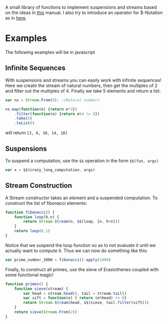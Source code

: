 A small library of functions to implement suspensions and streams based on the ideas in [this](https://www.cs.cmu.edu/~rwh/introsml/techniques/memoization.htm) manual. I also try to introduce an operator for $-Notation as in [here](https://www.cs.cmu.edu/~rwh/theses/okasaki.pdf).

Examples
========
The following examples will be in javascript

Infinite Sequences
------------------

With suspensions and streams you can easily work with infinite sequences! Here we create the stream of natural numbers, then get the multiples of 2 and filter out the multiples of 4. Finally we take 5 elements and return a list:
```javascript
var ns = Stream.From(0); //Natural numbers

ns.map(function(e) {return e*2})
	.filter(function(e) {return e%4 != 0})
	.take(5)
	.toList()
```
will return `[2, 6, 10, 14, 18]`

Suspensions
-----------

To suspend a computation, use the `$$` operation in the form `$$(fun, args)`
```javascript
var x = $$(crazy_long_computation, args)
```

Stream Construction
-----------------
A Stream constructor takes an element and a suspended computation. To construct the list of fibonacci elements:
```javascript
function fibonacci() {
	function loop(h,n) {
		return Stream.Stream(n, $$(loop, [n, h+n]))
	}
	return loop(0,1)
}
```
Notice that we suspend the loop function so as to not evaluate it until we actually want to compute it. Thus we can now do something like this:
```javascript
var prime_number_1000 = fibonacci().apply(1000)
```

Finally, to construct all primes, use the sieve of Erastothenes coupled with some functional magic! 
```javascript
function primes() {
	function sieve(stream) {
		var head = stream.head(), tail = stream.tail()
		var sift = function(e) { return (e%head) != 0}
		return Stream.Stream(head, $$(sieve, tail.filter(sift)))	
	}	
	return sieve(Stream.From(2))
}
```
